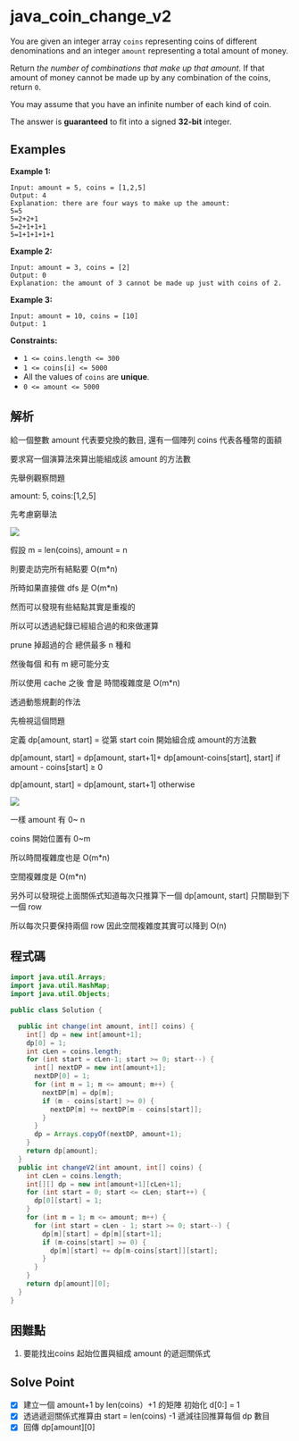 # java_coin_change_v2

You are given an integer array `coins` representing coins of different denominations and an integer `amount` representing a total amount of money.

Return *the number of combinations that make up that amount*. If that amount of money cannot be made up by any combination of the coins, return `0`.

You may assume that you have an infinite number of each kind of coin.

The answer is **guaranteed** to fit into a signed **32-bit** integer.

## Examples

**Example 1:**

```
Input: amount = 5, coins = [1,2,5]
Output: 4
Explanation: there are four ways to make up the amount:
5=5
5=2+2+1
5=2+1+1+1
5=1+1+1+1+1

```

**Example 2:**

```
Input: amount = 3, coins = [2]
Output: 0
Explanation: the amount of 3 cannot be made up just with coins of 2.

```

**Example 3:**

```
Input: amount = 10, coins = [10]
Output: 1

```

**Constraints:**

- `1 <= coins.length <= 300`
- `1 <= coins[i] <= 5000`
- All the values of `coins` are **unique**.
- `0 <= amount <= 5000`

## 解析

給一個整數 amount 代表要兌換的數目, 還有一個陣列 coins 代表各種幣的面額

要求寫一個演算法來算出能組成該 amount 的方法數

先舉例觀察問題

amount: 5, coins:[1,2,5]

先考慮窮舉法

![](https://i.imgur.com/4mqNDjm.png)

假設 m = len(coins), amount = n

則要走訪完所有結點要 O(m*n)

所時如果直接做 dfs 是 O(m*n)

然而可以發現有些結點其實是重複的

所以可以透過紀錄已經組合過的和來做運算

prune 掉超過的合 總供最多 n 種和

然後每個 和有 m 總可能分支

所以使用 cache 之後 會是 時間複雜度是 O(m*n)

透過動態規劃的作法

先檢視這個問題

定義 dp[amount, start] = 從第 start coin 開始組合成 amount的方法數

dp[amount, start] = dp[amount, start+1]+ dp[amount-coins[start], start]  if amount - coins[start] ≥ 0

dp[amount, start] = dp[amount, start+1]                                                     otherwise

![](https://i.imgur.com/OJHVY5a.png)

一樣 amount 有 0~ n

coins 開始位置有 0~m

所以時間複雜度也是 O(m*n)

空間複雜度是 O(m*n)

另外可以發現從上面關係式知道每次只推算下一個 dp[amount, start] 只關聯到下一個 row 

所以每次只要保持兩個 row 因此空間複雜度其實可以降到 O(n)


## 程式碼
```java
import java.util.Arrays;
import java.util.HashMap;
import java.util.Objects;

public class Solution {

  public int change(int amount, int[] coins) {
    int[] dp = new int[amount+1];
    dp[0] = 1;
    int cLen = coins.length;
    for (int start = cLen-1; start >= 0; start--) {
      int[] nextDP = new int[amount+1];
      nextDP[0] = 1;
      for (int m = 1; m <= amount; m++) {
        nextDP[m] = dp[m];
        if (m - coins[start] >= 0) {
          nextDP[m] += nextDP[m - coins[start]];
        }
      }
      dp = Arrays.copyOf(nextDP, amount+1);
    }
    return dp[amount];
  }
  public int changeV2(int amount, int[] coins) {
    int cLen = coins.length;
    int[][] dp = new int[amount+1][cLen+1];
    for (int start = 0; start <= cLen; start++) {
      dp[0][start] = 1;
    }
    for (int m = 1; m <= amount; m++) {
      for (int start = cLen - 1; start >= 0; start--) {
        dp[m][start] = dp[m][start+1];
        if (m-coins[start] >= 0) {
          dp[m][start] += dp[m-coins[start]][start];
        }
      }
    }
    return dp[amount][0];
  }
}

```
## 困難點

1. 要能找出coins 起始位置與組成 amount 的遞迴關係式

## Solve Point

- [x]  建立一個 amount+1 by  len(coins）+1 的矩陣 初始化 d[0:] = 1
- [x]  透過遞迴關係式推算由 start = len(coins) -1 遞減往回推算每個 dp 數目
- [x]  回傳 dp[amount][0]